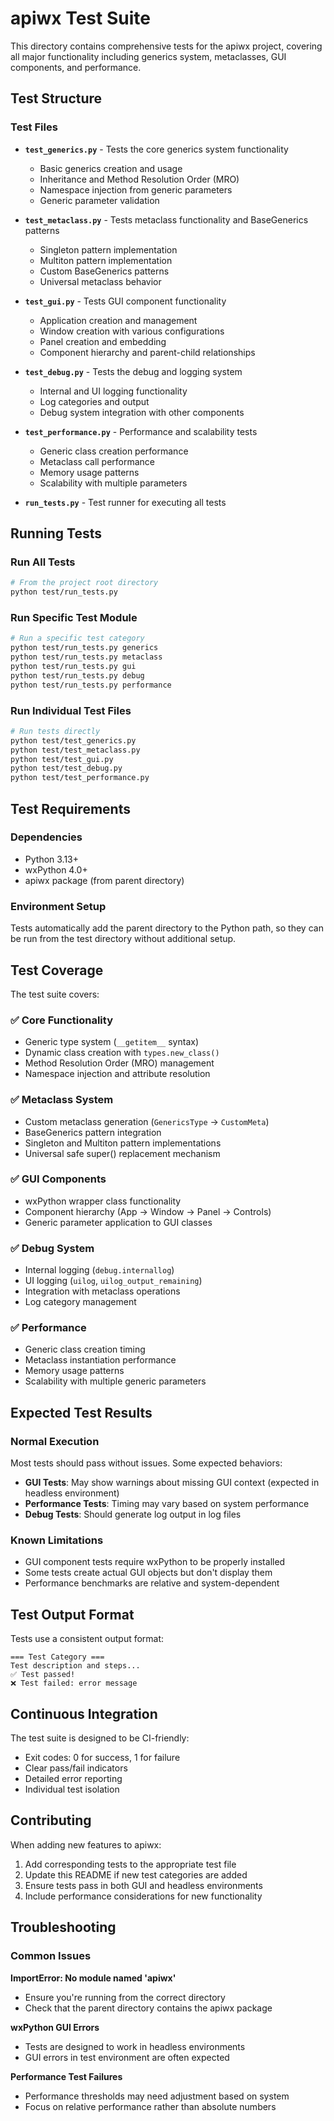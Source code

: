 # apiwx Test Suite

This directory contains comprehensive tests for the apiwx project, covering all major functionality including generics system, metaclasses, GUI components, and performance.

## Test Structure

### Test Files

- **`test_generics.py`** - Tests the core generics system functionality
  - Basic generics creation and usage
  - Inheritance and Method Resolution Order (MRO)
  - Namespace injection from generic parameters
  - Generic parameter validation

- **`test_metaclass.py`** - Tests metaclass functionality and BaseGenerics patterns
  - Singleton pattern implementation
  - Multiton pattern implementation  
  - Custom BaseGenerics patterns
  - Universal metaclass behavior

- **`test_gui.py`** - Tests GUI component functionality
  - Application creation and management
  - Window creation with various configurations
  - Panel creation and embedding
  - Component hierarchy and parent-child relationships

- **`test_debug.py`** - Tests the debug and logging system
  - Internal and UI logging functionality
  - Log categories and output
  - Debug system integration with other components

- **`test_performance.py`** - Performance and scalability tests
  - Generic class creation performance
  - Metaclass call performance
  - Memory usage patterns
  - Scalability with multiple parameters

- **`run_tests.py`** - Test runner for executing all tests

## Running Tests

### Run All Tests
```bash
# From the project root directory
python test/run_tests.py
```

### Run Specific Test Module
```bash
# Run a specific test category
python test/run_tests.py generics
python test/run_tests.py metaclass
python test/run_tests.py gui
python test/run_tests.py debug
python test/run_tests.py performance
```

### Run Individual Test Files
```bash
# Run tests directly
python test/test_generics.py
python test/test_metaclass.py
python test/test_gui.py
python test/test_debug.py
python test/test_performance.py
```

## Test Requirements

### Dependencies
- Python 3.13+
- wxPython 4.0+
- apiwx package (from parent directory)

### Environment Setup
Tests automatically add the parent directory to the Python path, so they can be run from the test directory without additional setup.

## Test Coverage

The test suite covers:

### ✅ Core Functionality
- Generic type system (`__getitem__` syntax)
- Dynamic class creation with `types.new_class()`
- Method Resolution Order (MRO) management
- Namespace injection and attribute resolution

### ✅ Metaclass System
- Custom metaclass generation (`GenericsType` → `CustomMeta`)
- BaseGenerics pattern integration
- Singleton and Multiton pattern implementations
- Universal safe super() replacement mechanism

### ✅ GUI Components
- wxPython wrapper class functionality
- Component hierarchy (App → Window → Panel → Controls)
- Generic parameter application to GUI classes

### ✅ Debug System
- Internal logging (`debug.internallog`)
- UI logging (`uilog`, `uilog_output_remaining`)
- Integration with metaclass operations
- Log category management

### ✅ Performance
- Generic class creation timing
- Metaclass instantiation performance
- Memory usage patterns
- Scalability with multiple generic parameters

## Expected Test Results

### Normal Execution
Most tests should pass without issues. Some expected behaviors:

- **GUI Tests**: May show warnings about missing GUI context (expected in headless environment)
- **Performance Tests**: Timing may vary based on system performance
- **Debug Tests**: Should generate log output in log files

### Known Limitations
- GUI component tests require wxPython to be properly installed
- Some tests create actual GUI objects but don't display them
- Performance benchmarks are relative and system-dependent

## Test Output Format

Tests use a consistent output format:
```
=== Test Category ===
Test description and steps...
✅ Test passed!
❌ Test failed: error message
```

## Continuous Integration

The test suite is designed to be CI-friendly:
- Exit codes: 0 for success, 1 for failure
- Clear pass/fail indicators
- Detailed error reporting
- Individual test isolation

## Contributing

When adding new features to apiwx:

1. Add corresponding tests to the appropriate test file
2. Update this README if new test categories are added
3. Ensure tests pass in both GUI and headless environments
4. Include performance considerations for new functionality

## Troubleshooting

### Common Issues

**ImportError: No module named 'apiwx'**
- Ensure you're running from the correct directory
- Check that the parent directory contains the apiwx package

**wxPython GUI Errors**
- Tests are designed to work in headless environments
- GUI errors in test environment are often expected

**Performance Test Failures**
- Performance thresholds may need adjustment based on system
- Focus on relative performance rather than absolute numbers
